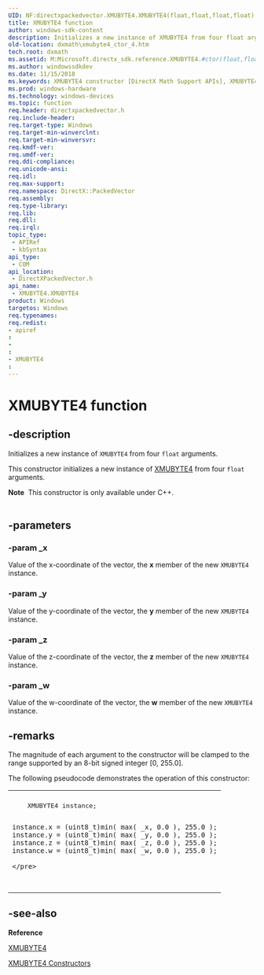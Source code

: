 ```yaml
---
UID: NF:directxpackedvector.XMUBYTE4.XMUBYTE4(float,float,float,float)
title: XMUBYTE4 function
author: windows-sdk-content
description: Initializes a new instance of XMUBYTE4 from four float arguments.
old-location: dxmath\xmubyte4_ctor_4.htm
tech.root: dxmath
ms.assetid: M:Microsoft.directx_sdk.reference.XMUBYTE4.#ctor(float,float,float,float)
ms.author: windowssdkdev
ms.date: 11/15/2018
ms.keywords: XMUBYTE4 constructor [DirectX Math Support APIs], XMUBYTE4 constructor [DirectX Math Support APIs],XMUBYTE4 structure, XMUBYTE4 structure [DirectX Math Support APIs],XMUBYTE4 constructor, XMUBYTE4.XMUBYTE4(float,float,float,float), dxmath.xmubyte4_ctor_4
ms.prod: windows-hardware
ms.technology: windows-devices
ms.topic: function
req.header: directxpackedvector.h
req.include-header: 
req.target-type: Windows
req.target-min-winverclnt: 
req.target-min-winversvr: 
req.kmdf-ver: 
req.umdf-ver: 
req.ddi-compliance: 
req.unicode-ansi: 
req.idl: 
req.max-support: 
req.namespace: DirectX::PackedVector
req.assembly: 
req.type-library: 
req.lib: 
req.dll: 
req.irql: 
topic_type:
 - APIRef
 - kbSyntax
api_type:
 - COM
api_location:
 - DirectXPackedVector.h
api_name:
 - XMUBYTE4.XMUBYTE4
product: Windows
targetos: Windows
req.typenames: 
req.redist: 
- apiref
: 
- 
: 
- XMUBYTE4
: 
---
```


# XMUBYTE4 function


## -description


Initializes a new instance of <code>XMUBYTE4</code> from four <code>float</code> arguments.
    

This constructor initializes a new instance of <a href="https://msdn.microsoft.com/210300b6-9bf2-4ac4-94e3-b2df2d228365">XMUBYTE4</a> from four
	<code>float</code> arguments.
<div class="alert"><b>Note</b>  This constructor is only available under C++.</div><div> </div>

## -parameters




### -param _x

Value of the x-coordinate of the vector, the <b>x</b> member of the new 
          <code>XMUBYTE4</code> instance.


### -param _y

Value of the y-coordinate of the vector, the <b>y</b> member of the new 
          <code>XMUBYTE4</code> instance.


### -param _z

Value of the z-coordinate of the vector, the <b>z</b> member of the new 
          <code>XMUBYTE4</code> instance.


### -param _w

Value of the w-coordinate of the vector, the <b>w</b> member of the new 
          <code>XMUBYTE4</code> instance.


## -remarks



The magnitude of each argument to the constructor will be clamped to the range supported by an
	   8-bit signed integer [0, 255.0].
       

The following pseudocode demonstrates the operation of this constructor:
      

<div class="code"><span codelanguage=""><table>
<tr>
<th></th>
</tr>
<tr>
<td>
<pre>
	XMUBYTE4 instance;

	instance.x = (uint8_t)min( max( _x, 0.0 ), 255.0 );
	instance.y = (uint8_t)min( max( _y, 0.0 ), 255.0 );
	instance.z = (uint8_t)min( max( _z, 0.0 ), 255.0 );
	instance.w = (uint8_t)min( max( _w, 0.0 ), 255.0 );

    </pre>
</td>
</tr>
</table></span></div>



## -see-also




<b>Reference</b>



<a href="https://msdn.microsoft.com/210300b6-9bf2-4ac4-94e3-b2df2d228365">XMUBYTE4</a>



<a href="https://msdn.microsoft.com/bb5cd2ba-3342-4195-91ba-5647d5d85534">XMUBYTE4 Constructors</a>
 

 

